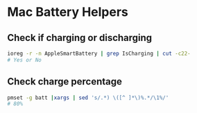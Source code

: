 Mac Battery Helpers
===

Check if charging or discharging
---

```bash
ioreg -r -n AppleSmartBattery | grep IsCharging | cut -c22-
# Yes or No
```

Check charge percentage
---

```bash
pmset -g batt |xargs | sed 's/.*) \([^ ]*\)%.*/\1%/'
# 80%
```
